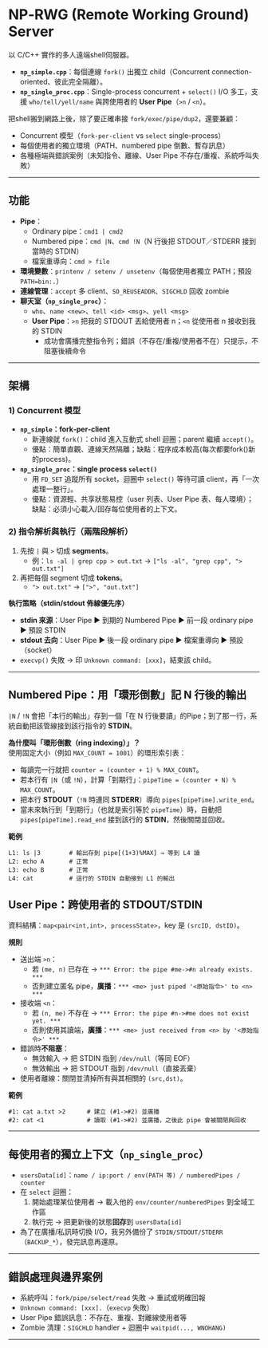 # NP‑RWG (Remote Working Ground) Server

以 C/C++ 實作的多人遠端shell伺服器。

- **`np_simple.cpp`**：每個連線 `fork()` 出獨立 child（Concurrent connection-oriented、彼此完全隔離）。
- **`np_single_proc.cpp`**：Single-process concurrent + `select()` I/O 多工，支援 `who/tell/yell/name` 與跨使用者的 **User Pipe**（`>n` / `<n`）。

把shell搬到網路上後，除了要正確串接 `fork/exec/pipe/dup2`，還要兼顧：
- Concurrent 模型（`fork-per-client` vs `select` single-process）
- 每個使用者的獨立環境（PATH、numbered pipe 倒數、暫存訊息）
- 各種極端與錯誤案例（未知指令、離線、User Pipe 不存在/重複、系統呼叫失敗）

---

## 功能
- **Pipe**：
  - Ordinary pipe：`cmd1 | cmd2`
  - Numbered pipe：`cmd |N`、`cmd !N`（N 行後把 STDOUT／STDERR 接到當時的 STDIN）
  - 檔案重導向：`cmd > file`
- **環境變數**：`printenv / setenv / unsetenv`（每個使用者獨立 PATH；預設 `PATH=bin:.`）
- **連線管理**：`accept` 多 client、`SO_REUSEADDR`、`SIGCHLD` 回收 zombie
- **聊天室（`np_single_proc`）**：
  - `who`、`name <new>`、`tell <id> <msg>`、`yell <msg>`
  - **User Pipe**：`>n` 把我的 STDOUT 丟給使用者 n；`<n` 從使用者 n 接收到我的 STDIN
    - 成功會廣播完整指令列；錯誤（不存在/重複/使用者不在）只提示，不阻塞後續命令

---

## 架構
### 1) Concurrent 模型
- **`np_simple`：fork‑per‑client**
  - 新連線就 `fork()`：child 進入互動式 shell 迴圈；parent 繼續 `accept()`。
  - 優點：簡單直觀、連線天然隔離；缺點：程序成本較高(每次都要fork()新的process)。
- **`np_single_proc`：single process `select()`**
  - 用 `FD_SET` 追蹤所有 socket，迴圈中 `select()` 等待可讀 client，再「一次處理一整行」。
  - 優點：資源輕、共享狀態易控（user 列表、User Pipe 表、每人環境）；缺點：必須小心載入/回存每位使用者的上下文。

### 2) 指令解析與執行（兩階段解析）
1. 先按 `|` 與 `>` 切成 **segments**。
   - 例：`ls -al | grep cpp > out.txt` → `["ls -al", "grep cpp", "> out.txt"]`
2. 再把每個 segment 切成 **tokens**。
   - `"> out.txt"` → `[">", "out.txt"]`

**執行策略（stdin/stdout 佈線優先序）**
- **stdin 來源**：User Pipe ▶ 到期的 Numbered Pipe ▶ 前一段 ordinary pipe ▶ 預設 STDIN
- **stdout 去向**：User Pipe ▶ 後一段 ordinary pipe ▶ 檔案重導向 ▶ 預設（socket）
- `execvp()` 失敗 → 印 `Unknown command: [xxx]`，結束該 child。

---

## Numbered Pipe：用「環形倒數」記 N 行後的輸出

`|N` / `!N` 會把「本行的輸出」存到一個「在 N 行後要讀」的Pipe；到了那一行，系統自動把該管線接到該行指令的 **STDIN**。

**為什麼叫「環形倒數（ring indexing）」？**  
使用固定大小（例如 `MAX_COUNT = 1001`）的環形索引表：
- 每讀完一行就把 `counter = (counter + 1) % MAX_COUNT`。
- 若本行有 `|N`（或 `!N`），計算「到期行」：`pipeTime = (counter + N) % MAX_COUNT`。
- 把本行 **STDOUT**（`!N` 時連同 **STDERR**）導向 `pipes[pipeTime].write_end`。
- 當未來執行到「到期行」（也就是索引等於 `pipeTime`）時，自動把 `pipes[pipeTime].read_end` 接到該行的 **STDIN**，然後關閉並回收。

**範例**
```
L1: ls |3        # 輸出存到 pipe[(1+3)%MAX] → 等到 L4 讀
L2: echo A       # 正常
L3: echo B       # 正常
L4: cat          # 這行的 STDIN 自動接到 L1 的輸出
```

## User Pipe：跨使用者的 STDOUT/STDIN
資料結構：`map<pair<int,int>, processState>`，key 是 `(srcID, dstID)`。

**規則**
- 送出端 `>n`：
  - 若 `(me, n)` 已存在 → `*** Error: the pipe #me->#n already exists. ***`
  - 否則建立匿名 pipe，**廣播**：`*** <me> just piped '<原始指令>' to <n> ***`
- 接收端 `<n`：
  - 若 `(n, me)` 不存在 → `*** Error: the pipe #n->#me does not exist yet. ***`
  - 否則使用其讀端，**廣播**：`*** <me> just received from <n> by '<原始指令>' ***`
- 錯誤時**不阻塞**：
  - 無效輸入 → 把 STDIN 指到 `/dev/null`（等同 EOF）
  - 無效輸出 → 把 STDOUT 指到 `/dev/null`（直接丟棄）
- 使用者離線：關閉並清掉所有與其相關的 `(src,dst)`。

**範例**
```
#1: cat a.txt >2      # 建立 (#1->#2) 並廣播
#2: cat <1            # 讀取 (#1->#2) 並廣播，之後此 pipe 會被關閉與回收
```

---

## 每使用者的獨立上下文（`np_single_proc`）
- `usersData[id]`：`name / ip:port / env(PATH 等) / numberedPipes / counter`
- 在 `select` 迴圈：
  1) 開始處理某位使用者 → 載入他的 `env/counter/numberedPipes` 到全域工作區
  2) 執行完 → 把更新後的狀態**回存**到 `usersData[id]`
- 為了在廣播/私訊時切換 I/O，我另外備份了 `STDIN/STDOUT/STDERR`（`BACKUP_*`），發完訊息再還原。

---

## 錯誤處理與邊界案例
- 系統呼叫：`fork/pipe/select/read` 失敗 → 重試或明確回報
- `Unknown command: [xxx].`（`execvp` 失敗）
- User Pipe 錯誤訊息：不存在、重複、對離線使用者等
- Zombie 清理：`SIGCHLD` handler + 迴圈中 `waitpid(..., WNOHANG)`

---
